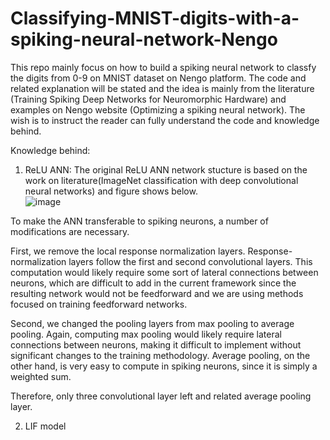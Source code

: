 # Classifying-MNIST-digits-with-a-spiking-neural-network-Nengo
This repo mainly focus on how to build a spiking neural network to classfy the digits from 0-9 on MNIST dataset on Nengo platform. The code and related explanation will be stated and the idea is mainly from the literature (Training Spiking Deep Networks for Neuromorphic Hardware) and examples on Nengo website (Optimizing a spiking neural network). The wish is to instruct the reader can fully understand the code and knowledge behind. 

Knowledge behind:
1. ReLU ANN:
The original ReLU ANN network stucture is based on the work on literature(ImageNet classification with deep convolutional neural networks) and figure shows below.  
![image](https://user-images.githubusercontent.com/60885586/200172935-5707b8a6-3d65-4e5f-8093-d62a4a8cd4ef.png) 

To make the ANN transferable to spiking neurons, a number of modifications are necessary. 

  First, we remove the local response normalization layers. Response-normalization layers follow the first and second convolutional layers. This computation would likely require some sort of lateral connections between neurons, which are difficult to add in the current framework since the resulting network would not be feedforward and we are using methods focused on training feedforward networks.
  
  Second, we changed the pooling layers from max pooling to average pooling. Again, computing max pooling would likely require lateral connections between neurons, making it difficult to implement without significant changes to the training methodology. Average pooling, on the other hand, is very easy to compute in spiking neurons, since it is simply a weighted sum.
  
Therefore, only three convolutional layer left and related average pooling layer. 

2. LIF model 

